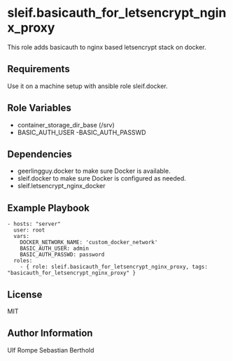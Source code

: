 sleif.basicauth_for_letsencrypt_nginx_proxy
============

This role adds basicauth to nginx based letsencrypt stack on docker.

Requirements
------------

Use it on a machine setup with ansible role sleif.docker.

Role Variables
--------------
- container_storage_dir_base (/srv)
- BASIC_AUTH_USER
 -BASIC_AUTH_PASSWD

Dependencies
------------

- geerlingguy.docker to make sure Docker is available.
- sleif.docker to make sure Docker is configured as needed.
- sleif.letsencrypt_nginx_docker

Example Playbook
----------------

    - hosts: "server"
      user: root
      vars:
        DOCKER_NETWORK_NAME: 'custom_docker_network'
        BASIC_AUTH_USER: admin
        BASIC_AUTH_PASSWD: password
      roles:
        - { role: sleif.basicauth_for_letsencrypt_nginx_proxy, tags: "basicauth_for_letsencrypt_nginx_proxy" }

License
-------

MIT

Author Information
------------------

Ulf Rompe
Sebastian Berthold
